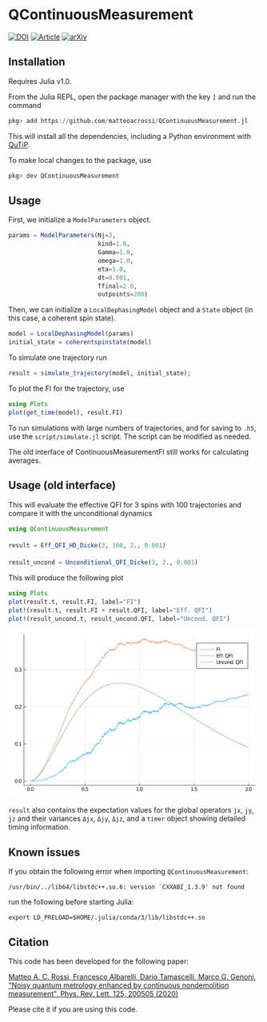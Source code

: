# QContinuousMeasurement
[![DOI](https://zenodo.org/badge/255846594.svg)](https://zenodo.org/badge/latestdoi/255846594)
[![Article](https://img.shields.io/badge/Article-Phys.%20Rev.%20Lett.%20125%2C%20200505%20(2020)-%23517e66)](https://doi.org/10.1103/PhysRevLett.125.200505)
[![arXiv](https://img.shields.io/badge/arXiv-2006.08974-b31b1b.svg)](https://arxiv.org/abs/2006.08974)

## Installation

Requires Julia v1.0.

From the Julia REPL, open the package manager with the key `]` and run the command

```julia
pkg> add https://github.com/matteoacrossi/QContinuousMeasurement.jl
```

This will install all the dependencies, including a Python environment with [QuTiP](http://www.qutip.org).

To make local changes to the package, use

```julia
pkg> dev QContinuousMeasurement
```

## Usage

First, we initialize a `ModelParameters` object.

```julia
params = ModelParameters(Nj=3,
                         kind=1.0,
                         Gamma=1.0,
                         omega=1.0,
                         eta=1.0,
                         dt=0.001,
                         Tfinal=2.0,
                         outpoints=200)
```

Then, we can initialize a `LocalDephasingModel` object and a `State` object (in this case, a coherent spin state).

```julia
model = LocalDephasingModel(params)
initial_state = coherentspinstate(model)
```

To simulate one trajectory run

```julia
result = simulate_trajectory(model, initial_state);
```

To plot the FI for the trajectory, use

```julia
using Plots
plot(get_time(model), result.FI)
```

To run simulations with large numbers of trajectories, and for saving to `.h5`,
use the `script/simulate.jl` script. The script can be modified as needed.

The old interface of ContinuousMeasurementFI still works for calculating averages.

## Usage (old interface)

This will evaluate the effective QFI for 3 spins with 100 trajectories and compare it with the unconditional dynamics

```julia
using QContinuousMeasurement

result = Eff_QFI_HD_Dicke(3, 100, 2., 0.001)

result_uncond = Unconditional_QFI_Dicke(3, 2., 0.001)
```

This will produce the following plot
```julia
using Plots
plot(result.t, result.FI, label="FI")
plot!(result.t, result.FI + result.QFI, label="Eff. QFI")
plot!(result_uncond.t, result_uncond.QFI, label="Uncond. QFI")
```

![](readme.png)


`result` also contains the expectation values for the global operators `jx`, `jy`, `jz` and their variances `Δjx`, `Δjy`, `Δjz`,
and a `timer` object showing detailed timing information.

## Known issues
If you obtain the following error when importing `QContinuousMeasurement`:

    /usr/bin/../lib64/libstdc++.so.6: version `CXXABI_1.3.9' not found

run the following before starting Julia:

    export LD_PRELOAD=$HOME/.julia/conda/3/lib/libstdc++.so
    
## Citation
This code has been developed for the following paper:

[Matteo A. C. Rossi, Francesco Albarelli, Dario Tamascelli, Marco G. Genoni, "Noisy quantum metrology enhanced by continuous nondemolition measurement", Phys. Rev. Lett. 125, 200505 (2020)](https://journals.aps.org/prl/abstract/10.1103/PhysRevLett.125.200505)

Please cite it if you are using this code.
